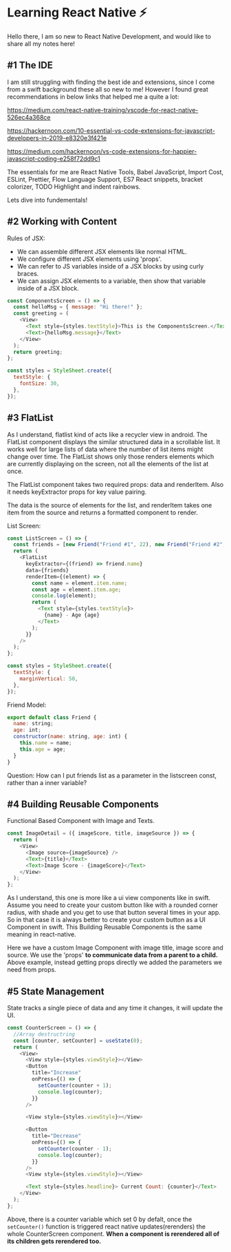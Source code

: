 # Learning React Native ⚡️
Hello there, I am so new to React Native Development, and would like to share all my notes here!

## #1 The IDE
I am still struggling with finding the best ide and extensions, since I come from a swift background these all so new to me! However I found great recommendations in below links that helped me a quite a lot:

https://medium.com/react-native-training/vscode-for-react-native-526ec4a368ce

https://hackernoon.com/10-essential-vs-code-extensions-for-javascript-developers-in-2019-e8320e3f421e

https://medium.com/hackernoon/vs-code-extensions-for-happier-javascript-coding-e258f72dd9c1

The essentials for me are React Native Tools, Babel JavaScript, Import Cost, ESLint, Prettier, Flow Language Support, ES7 React snippets, bracket colorizer, TODO Highlight and indent rainbows.

Lets dive into fundementals!

## #2 Working with Content

Rules of JSX: 
- We can assemble different JSX elements like normal HTML.
- We configure different JSX elements using 'props'.
- We can refer to JS variables inside of a JSX blocks by using curly braces.
- We can assign JSX elements to a variable, then show that variable inside of a JSX block.

```javascript
const ComponentsScreen = () => {
  const helloMsg = { message: "Hi there!" };
  const greeting = (
    <View>
      <Text style={styles.textStyle}>This is the ComponentsScreen.</Text>
      <Text>{helloMsg.message}</Text>
    </View>
  );
  return greeting;
};

const styles = StyleSheet.create({
  textStyle: {
    fontSize: 30,
  },
});

```

## #3 FlatList

As I understand, flatlist kind of acts like a recycler view in android. The FlatList component displays the similar structured data in a scrollable list. It works well for large lists of data where the number of list items might change over time. The FlatList shows only those renders elements which are currently displaying on the screen, not all the elements of the list at once.

The FlatList component takes two required props: data and renderItem. Also it needs keyExtractor props for key value pairing.

The data is the source of elements for the list, and renderItem takes one item from the source and returns a formatted component to render.

List Screen: 
```javascript
const ListScreen = () => {
  const friends = [new Friend("Friend #1", 22), new Friend("Friend #2", 23)];
  return (
    <FlatList
      keyExtractor={(friend) => friend.name}
      data={friends}
      renderItem={(element) => {
        const name = element.item.name;
        const age = element.item.age;
        console.log(element);
        return (
          <Text style={styles.textStyle}>
            {name} - Age {age}
          </Text>
        );
      }}
    />
  );
};

const styles = StyleSheet.create({
  textStyle: {
    marginVertical: 50,
  },
});
```
Friend Model: 
```javascript
export default class Friend {
  name: string;
  age: int;
  constructor(name: string, age: int) {
    this.name = name;
    this.age = age;
  }
}
```

Question: How can I put friends list as a parameter in the listscreen const, rather than a inner variable?

## #4 Building Reusable Components
Functional Based Component with Image and Texts. 
```javascript
const ImageDetail = ({ imageScore, title, imageSource }) => {
  return (
    <View>
      <Image source={imageSource} />
      <Text>{title}</Text>
      <Text>Image Score - {imageScore}</Text>
    </View>
  );
};
```
As I understand, this one is more like a ui view components like in swift. Assume you need to create your custom button like with a rounded corner radius, with shade and you get to use that button several times in your app. So in that case it is always better to create your custom button as a UI Component in swift. This Building Reusable Components is the same meaning in react-native. 

Here we have a custom Image Component with image title, image score and source. We use the 'props' <strong> to communicate data from a parent to a child. </strong> Above example, instead getting props directly we added the parameters we need from props.

## #5 State Management

State tracks a single piece of data and any time it changes, it will update the UI.

```javascript
const CounterScreen = () => {
  //Array destructring
  const [counter, setCounter] = useState(0);
  return (
    <View>
      <View style={styles.viewStyle}></View>
      <Button
        title="Increase"
        onPress={() => {
          setCounter(counter + 1);
          console.log(counter);
        }}
      />

      <View style={styles.viewStyle}></View>

      <Button
        title="Decrease"
        onPress={() => {
          setCounter(counter - 1);
          console.log(counter);
        }}
      />
      <View style={styles.viewStyle}></View>

      <Text style={styles.headline}> Current Count: {counter}</Text>
    </View>
  );
};
```
Above, there is a counter variable which set 0 by defalt, once the `setCounter()` function is triggered react native updates(rerenders) the whole CounterScreen component. 
<strong> When a component is rerendered all of its children gets rerendered too. </strong>
